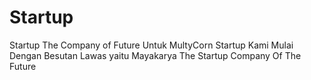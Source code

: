 # Startup
Startup The Company of Future
Untuk MultyCorn  Startup Kami Mulai Dengan Besutan  Lawas yaitu 
Mayakarya The Startup  Company Of The Future 
